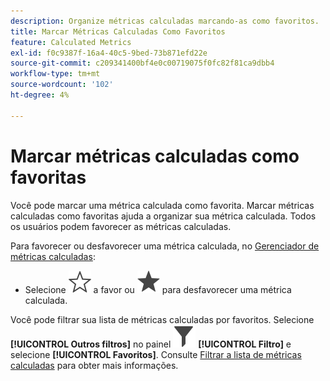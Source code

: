 ```yaml
---
description: Organize métricas calculadas marcando-as como favoritos.
title: Marcar Métricas Calculadas Como Favoritos
feature: Calculated Metrics
exl-id: f0c9387f-16a4-40c5-9bed-73b871efd22e
source-git-commit: c209341400bf4e0c00719075f0fc82f81ca9dbb4
workflow-type: tm+mt
source-wordcount: '102'
ht-degree: 4%

---
```


# Marcar métricas calculadas como favoritas

Você pode marcar uma métrica calculada como favorita. Marcar métricas calculadas como favoritas ajuda a organizar sua métrica calculada. Todos os usuários podem favorecer as métricas calculadas.

Para favorecer ou desfavorecer uma métrica calculada, no [Gerenciador de métricas calculadas](/help/components/calc-metrics/cm-workflow/cm-manager.md):

* Selecione ![StarOutline](/help/assets/icons/StarOutline.svg) a favor ou ![Star](/help/assets/icons/Star.svg) para desfavorecer uma métrica calculada.

Você pode filtrar sua lista de métricas calculadas por favoritos. Selecione **[!UICONTROL Outros filtros]** no painel ![Filtro](/help/assets/icons/Filter.svg) **[!UICONTROL Filtro]** e selecione **[!UICONTROL Favoritos]**. Consulte [Filtrar a lista de métricas calculadas](/help/components/calc-metrics/cm-workflow/cm-filter.md) para obter mais informações.
